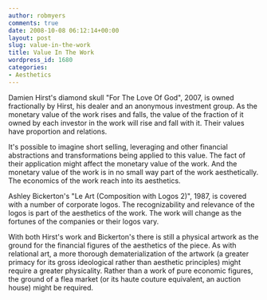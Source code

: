 ```yaml
---
author: robmyers
comments: true
date: 2008-10-08 06:12:14+00:00
layout: post
slug: value-in-the-work
title: Value In The Work
wordpress_id: 1680
categories:
- Aesthetics
---
```


Damien Hirst's diamond skull "For The Love Of God", 2007, is owned fractionally by Hirst, his dealer and an anonymous investment group. As the monetary value of the work rises and falls, the value of the fraction of it owned by each investor in the work will rise and fall with it. Their values have proportion and relations.  
  
It's possible to imagine short selling, leveraging and other financial abstractions and transformations being applied to this value. The fact of their application might affect the monetary value of the work. And the monetary value of the work is in no small way part of the work aesthetically. The economics of the work reach into its aesthetics.  
  
Ashley Bickerton's "Le Art (Composition with Logos 2)", 1987, is covered with a number of corporate logos. The recognizability and relevance of the logos is part of the aesthetics of the work. The work will change as the fortunes of the companies or their logos vary.  
  
With both Hirst's work and Bickerton's there is still a physical artwork as the ground for the financial figures of the aesthetics of the piece. As with relational art, a more thorough dematerialization of the artwork (a greater primacy for its gross ideological rather than aesthetic principles) might require a greater physicality. Rather than a work of pure economic figures, the ground of a flea market (or its haute couture equivalent, an auction house) might be required.  
  


